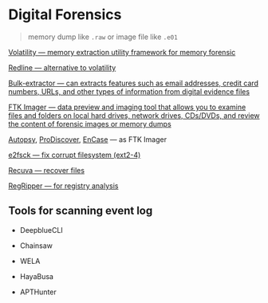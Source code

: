 # Digital Forensics

> memory dump like `.raw` or image file like `.e01`

[Volatility — memory extraction utility framework for memory forensic](https://github.com/volatilityfoundation/volatility/wiki/Command-Reference)

[Redline — alternative to volatility](https://fareedfauzi.gitbook.io/windows-forensics-playbook/memory-forensics-analysis/redline-automate-memory-collector-and-analyzer)

[Bulk-extractor — can extracts features such as email addresses, credit card numbers, URLs, and other types of information from digital evidence files](https://www.kali.org/tools/bulk-extractor/)

[FTK Imager — data preview and imaging tool that allows you to examine files and folders on local hard drives, network drives, CDs/DVDs, and review the content of forensic images or memory dumps](https://yandex.kz/search/?text=FTK+Imager)

[Autopsy](https://www.autopsy.com/), [ProDiscover](https://prodiscover.com/), [EnCase](https://www.opentext.com/products/encase-forensic) — as FTK Imager

[e2fsck — fix corrupt filesystem (ext2-4)](https://manpages.ubuntu.com/manpages/impish/man8/e2fsck.8.html)

[Recuva — recover files](https://www.ccleaner.com/ru-ru/recuva)

[RegRipper — for registry analysis](https://www.kali.org/tools/regripper/)

## Tools for scanning event log

- DeepblueCLI

- Chainsaw

- WELA

- HayaBusa

- APTHunter